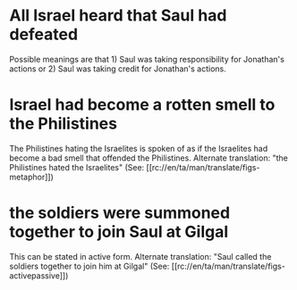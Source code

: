 # All Israel heard that Saul had defeated

Possible meanings are that 1) Saul was taking responsibility for Jonathan's actions or 2) Saul was taking credit for Jonathan's actions.

# Israel had become a rotten smell to the Philistines

The Philistines hating the Israelites is spoken of as if the Israelites had become a bad smell that offended the Philistines. Alternate translation: "the Philistines hated the Israelites" (See: [[rc://en/ta/man/translate/figs-metaphor]])

# the soldiers were summoned together to join Saul at Gilgal

This can be stated in active form. Alternate translation: "Saul called the soldiers together to join him at Gilgal" (See: [[rc://en/ta/man/translate/figs-activepassive]])

